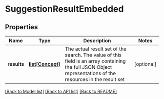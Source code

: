 # SuggestionResultEmbedded

## Properties
Name | Type | Description | Notes
------------ | ------------- | ------------- | -------------
**results** | [**list[Concept]**](Concept.md) | The actual result set of the search. The value of this field is an array containing the full JSON Object representations of the resources in the result set | [optional] 

[[Back to Model list]](../README.md#documentation-for-models) [[Back to API list]](../README.md#documentation-for-api-endpoints) [[Back to README]](../README.md)

